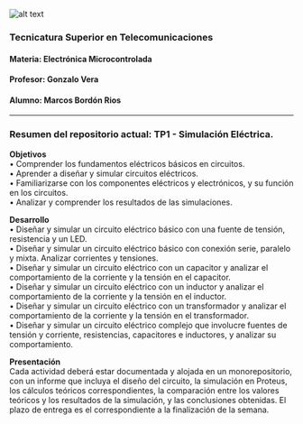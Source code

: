 ![alt text](D.%20Presentación/LogoEM.png)
### **Tecnicatura Superior en Telecomunicaciones**
#### **Materia: Electrónica Microcontrolada**
#### **Profesor: Gonzalo Vera**
#### **Alumno: Marcos Bordón Rios**

---

### **Resumen del repositorio actual: TP1 - Simulación Eléctrica.**

**Objetivos**  
• Comprender los fundamentos eléctricos básicos en circuitos.  
• Aprender a diseñar y simular circuitos eléctricos.  
• Familiarizarse con los componentes eléctricos y electrónicos, y su función en los circuitos.  
• Analizar y comprender los resultados de las simulaciones.

**Desarrollo**  
• Diseñar y simular un circuito eléctrico básico con una fuente de tensión, resistencia y un LED.  
• Diseñar y simular un circuito eléctrico básico con conexión serie, paralelo y mixta. Analizar corrientes y tensiones.  
• Diseñar y simular un circuito eléctrico con un capacitor y analizar el comportamiento de la corriente y la tensión en el capacitor.  
• Diseñar y simular un circuito eléctrico con un inductor y analizar el comportamiento de la corriente y la tensión en el inductor.  
• Diseñar y simular un circuito eléctrico con un transformador y analizar el comportamiento de la corriente y la tensión en el transformador.  
• Diseñar y simular un circuito eléctrico complejo que involucre fuentes de tensión y corriente, resistencias, capacitores e inductores, y analizar su comportamiento.

**Presentación**  
Cada actividad deberá estar documentada y alojada en un monorepositorio, con un informe que incluya el diseño del circuito, la simulación en Proteus, los cálculos teóricos correspondientes, la comparación entre los valores teóricos y los resultados de la simulación, y las conclusiones obtenidas.
	El plazo de entrega es el correspondiente a la finalización de la semana.